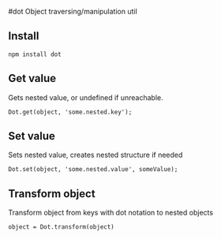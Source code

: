 #dot
Object traversing/manipulation util

## Install
`npm install dot`

## Get value
Gets nested value, or undefined if unreachable.

    Dot.get(object, 'some.nested.key');

## Set value
Sets nested value, creates nested structure if needed

`Dot.set(object, 'some.nested.value', someValue);`

## Transform object
Transform object from keys with dot notation to nested objects

`object = Dot.transform(object)`